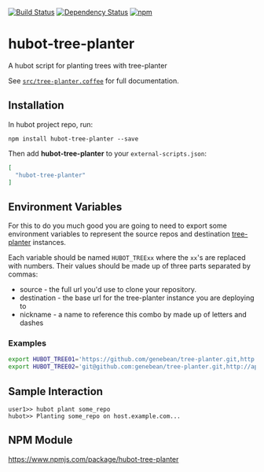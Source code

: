 [![Build Status](https://travis-ci.org/genebean/hubot-tree-planter.svg?branch=master)](https://travis-ci.org/genebean/hubot-tree-planter)
[![Dependency Status](https://img.shields.io/gemnasium/genebean/hubot-tree-planter.svg)](https://gemnasium.com/github.com/genebean/hubot-tree-planter)
[![npm](https://img.shields.io/npm/dt/hubot-tree-planter.svg)](https://www.npmjs.com/package/hubot-tree-planter)


# hubot-tree-planter

A hubot script for planting trees with tree-planter

See [`src/tree-planter.coffee`](src/tree-planter.coffee) for full documentation.

## Installation

In hubot project repo, run:

`npm install hubot-tree-planter --save`

Then add **hubot-tree-planter** to your `external-scripts.json`:

```json
[
  "hubot-tree-planter"
]
```

## Environment Variables

For this to do you much good you are going to need to export some environment
variables to represent the source repos and destination
[tree-planter][tree-planter] instances.

Each variable should be named `HUBOT_TREExx` where the `xx`'s are replaced with
numbers. Their values should be made up of three parts separated by commas:

* source - the full url you'd use to clone your repository.
* destination - the base url for the tree-planter instance you are deploying to
* nickname - a name to reference this combo by made up of letters and dashes

### Examples

```bash
export HUBOT_TREE01='https://github.com/genebean/tree-planter.git,http://www01.example.com:8080,tree-planter-via-http'
export HUBOT_TREE02='git@github.com:genebean/tree-planter.git,http://app02.example.com:8080,tree-planter-via-ssh'
```

## Sample Interaction

```
user1>> hubot plant some_repo
hubot>> Planting some_repo on host.example.com...
```

## NPM Module

https://www.npmjs.com/package/hubot-tree-planter


[tree-planter]: https://hub.docker.com/r/genebean/tree-planter/
